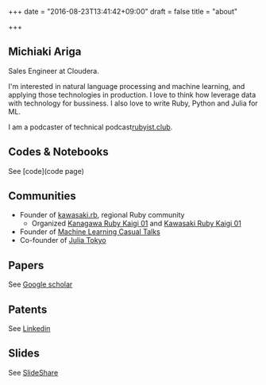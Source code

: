 +++
date = "2016-08-23T13:41:42+09:00"
draft = false
title = "about"

+++

## Michiaki Ariga

Sales Engineer at Cloudera.

I'm interested in natural language processing and machine learning, and applying those technologies in production.
I love to think how leverage data with technology for bussiness.
I also love to write Ruby, Python and Julia for ML.

I am a podcaster of technical podcast[rubyist.club](https://rubyist.club/).

## Codes & Notebooks

See [code](code page)

## Communities

- Founder of [kawasaki.rb](https://kawasakirb.github.io/), regional Ruby community
  - Organized [Kanagawa Ruby Kaigi 01](http://regional.rubykaigi.org/kana01/) and [Kawasaki Ruby Kaigi 01](http://regional.rubykaigi.org/kwsk01)
- Founder of [Machine Learning Casual Talks](http://mlct.connpass.com/)
- Co-founder of [Julia Tokyo](http://julia.tokyo/)

## Papers

See [Google scholar](https://scholar.google.com/citations?user=mWyeNrwAAAAJ)

## Patents

See [Linkedin](https://www.linkedin.com/in/akiariga#background-patents)

## Slides

See [SlideShare](http://www.slideshare.net/chezou)